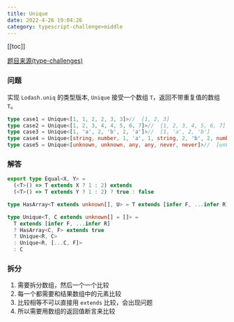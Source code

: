 ```yaml
---
title: Unique 
date: 2022-4-26 19:04:26
category: typescript-challenge>middle
---
```


[[toc]]

[题目来源(type-challenges)](https://github.com/type-challenges/type-challenges/blob/main/questions/05360-medium-unique/README.md)

### 问题

实现 `Lodash.uniq` 的类型版本, `Unique` 接受一个数组 `T`，返回不带重复值的数组 `T`。

```typescript
type case1 = Unique<[1, 1, 2, 2, 3, 3]>//  [1, 2, 3]
type case2 = Unique<[1, 2, 3, 4, 4, 5, 6, 7]>//  [1, 2, 3, 4, 5, 6, 7]
type case3 = Unique<[1, 'a', 2, 'b', 2, 'a']>//  [1, 'a', 2, 'b']
type case4 = Unique<[string, number, 1, 'a', 1, string, 2, 'b', 2, number]>//  [string, number, 1, 'a', 2, 'b']
type case5 = Unique<[unknown, unknown, any, any, never, never]>//  [unknown, any, never]
```

### 解答

```typescript
export type Equal<X, Y> =
  (<T>() => T extends X ? 1 : 2) extends
  (<T>() => T extends Y ? 1 : 2) ? true : false

type HasArray<T extends unknown[], U> = T extends [infer F, ...infer R] ? Equal<F, U> extends true ? true : HasArray<R, U> : false

type Unique<T, C extends unknown[] = []> =
  T extends [infer F, ...infer R]
  ? HasArray<C, F> extends true
  ? Unique<R, C>
  : Unique<R, [...C, F]>
  : C
```

### 拆分
1. 需要拆分数组，然后一个一个比较
2. 每一个都需要和结果数组中的元素比较
3. 比较相等不可以直接用 `extends` 比较，会出现问题
4. 所以需要用数组的返回值断言来比较
